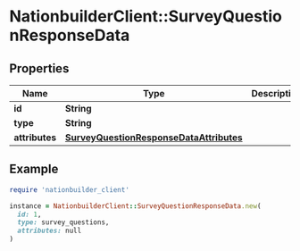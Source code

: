 # NationbuilderClient::SurveyQuestionResponseData

## Properties

| Name | Type | Description | Notes |
| ---- | ---- | ----------- | ----- |
| **id** | **String** |  |  |
| **type** | **String** |  |  |
| **attributes** | [**SurveyQuestionResponseDataAttributes**](SurveyQuestionResponseDataAttributes.md) |  | [optional] |

## Example

```ruby
require 'nationbuilder_client'

instance = NationbuilderClient::SurveyQuestionResponseData.new(
  id: 1,
  type: survey_questions,
  attributes: null
)
```

